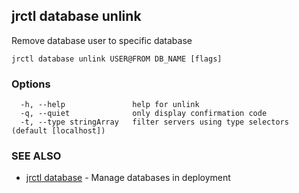 ## jrctl database unlink

Remove database user to specific database

```
jrctl database unlink USER@FROM DB_NAME [flags]
```

### Options

```
  -h, --help               help for unlink
  -q, --quiet              only display confirmation code
  -t, --type stringArray   filter servers using type selectors (default [localhost])
```

### SEE ALSO

* [jrctl database](jrctl_database.md)	 - Manage databases in deployment

